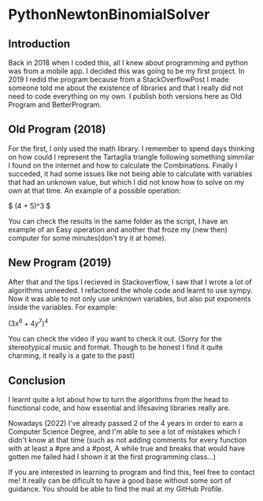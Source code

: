 # PythonNewtonBinomialSolver
## Introduction
Back in 2018 when I coded this, all I knew about programming and python was from a mobile app. I decided this was going to be my first project. In 2019 I redid the program because from a StackOverflowPost I made someone told me about the existence of libraries and that I really did not need to code everything on my own. I publish both versions here as Old Program and BetterProgram.

## Old Program (2018)
For the first, I only used the math library. I remember to spend days thinking on how could I represent the Tartaglia triangle following something simmilar I found on the internet and how to calculate the Combinations. Finally I succeded, it had some issues like not being able to calculate with variables that had an unknown value, but which I did not know how to solve on my own at that time. An example of a possible operation:

$ (4 + 5)^3 $

You can check the results in the same folder as the script, I have an example of an Easy operation and another that froze my (new then) computer for some minutes(don't try it at home).

## New Program (2019)
After that and the tips I recieved in Stackoverflow, I saw that I wrote a lot of algorithms unneeded. I refactored the whole code and learnt to use sympy. Now it was able to not only use unknown variables, but also put exponents inside the variables. For example: 

$({3x}^6 + {4y}^7)^4$

You can check the video if you want to check it out. (Sorry for the stereotypical music and format. Though to be honest I find it quite charming, it really is a gate to the past)

## Conclusion
I learnt quite a lot about how to turn the algorithms from the head to functional code, and how essential and lifesaving libraries really are.

Nowadays (2022) I've already passed 2 of the 4 years in order to earn a Computer Science Degree, and I'm able to see a lot of mistakes which I didn't know at that time (such as not adding comments for every function with at least a #pre and a #post, A while true and breaks that would have gotten me failed had I shown it at the first programming class...)

If you are interested in learning to program and find this, feel free to contact me! It really can be dificult to have a good base without some sort of guidance. You should be able to find the mail at my GitHub Profile.

